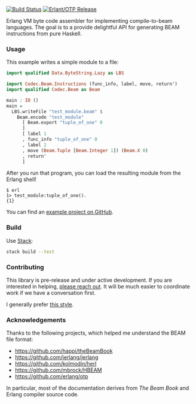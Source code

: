 [![Build Status](https://travis-ci.org/hkgumbs/codec-beam.svg?branch=master)](https://travis-ci.org/hkgumbs/codec-beam)
[![Erlant/OTP Release](https://img.shields.io/badge/Erlang-OTP--20.2-red.svg)](https://github.com/erlang/otp/releases/tag/OTP-20.2)

Erlang VM byte code assembler for implementing compile-to-beam languages.
The goal is to a provide delightful API for generating BEAM instructions from pure Haskell.

### Usage

This example writes a simple module to a file:

```haskell
import qualified Data.ByteString.Lazy as LBS

import Codec.Beam.Instructions (func_info, label, move, return')
import qualified Codec.Beam as Beam

main : IO ()
main =
  LBS.writeFile "test_module.beam" $
    Beam.encode "test_module"
      [ Beam.export "tuple_of_one" 0
      ]
      [ label 1
      , func_info "tuple_of_one" 0
      , label 2
      , move (Beam.Tuple [Beam.Integer 1]) (Beam.X 0)
      , return'
      ]
```

After you run that program, you can load the resulting module from the Erlang shell!

```
$ erl
1> test_module:tuple_of_one().
{1}
```

You can find an [example project on GitHub](https://github.com/hkgumbs/codec-beam/tree/master/example).


### Build

Use [Stack](https://www.haskellstack.org):

```bash
stack build --test
```


### Contributing

This library is pre-release and under active development.
If you are interested in helping, [please reach out](https://twitter.com/messages/compose?recipient_id=365768225).
It will be much easier to coordinate work if we have a conversation first.

I generally prefer [this style](https://gist.github.com/evancz/0a1f3717c92fe71702be).


### Acknowledgements

Thanks to the following projects, which helped me understand the BEAM file format:

 - https://github.com/happi/theBeamBook
 - https://github.com/jerlang/jerlang
 - https://github.com/kolmodin/herl
 - https://github.com/mbrock/HBEAM
 - https://github.com/erlang/otp

In particular, most of the documentation derives from _The Beam Book_ and Erlang compiler source code.
